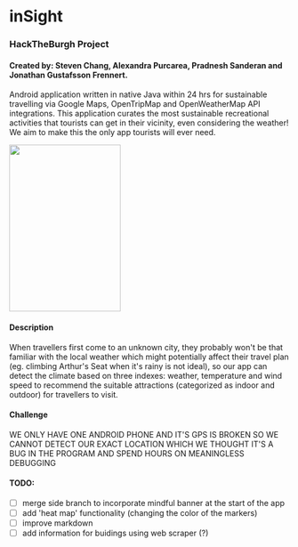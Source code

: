 # inSight
### HackTheBurgh Project
#### Created by: Steven Chang, Alexandra Purcarea, Pradnesh Sanderan and Jonathan Gustafsson Frennert. 

Android application written in native Java within 24 hrs for sustainable travelling via Google Maps, OpenTripMap and OpenWeatherMap API integrations. This application curates the most sustainable recreational activities that tourists can get in their vicinity, even considering the weather! We aim to make this the only app tourists will ever need.

<img src="https://github.com/Steven-Chang1114/inSight/blob/master/app/src/main/assets/img.png" width="200" height="300">

#### Description
When travellers first come to an unknown city, they probably won't be that familiar with the local weather which might potentially affect their travel plan (eg. climbing Arthur's Seat when it's rainy is not ideal), so our app can detect the climate based on three indexes: weather, temperature and wind speed to recommend the suitable attractions (categorized as indoor and outdoor) for travellers to visit.

#### Challenge
WE ONLY HAVE ONE ANDROID PHONE AND IT'S GPS IS BROKEN SO WE CANNOT DETECT OUR EXACT LOCATION WHICH WE THOUGHT IT'S A BUG IN THE PROGRAM AND SPEND HOURS ON MEANINGLESS DEBUGGING

#### TODO: 
- [ ] merge side branch to incorporate mindful banner at the start of the app 
- [ ] add 'heat map' functionality (changing the color of the markers)
- [ ] improve markdown
- [ ] add information for buidings using web scraper (?)
